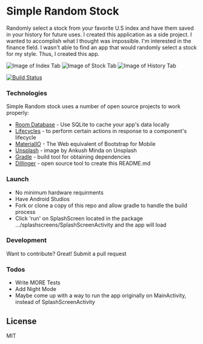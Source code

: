 # Simple Random Stock

Randomly select a stock from your favorite U.S index and have them saved in your history for future uses. 
I created this application as a side project. I wanted to accomplish what I thought was impossible. I'm interested in the finance field. I wasn't able to find an app that would randomly select a stock for my style. Thus, I created this app.

![Image of Index Tab](/readmeimages/indexTab)
![Image of Stock Tab](/readmeimages/stockTab)
![Image of History Tab](/readmeimages/historyTab)

[![Build Status](https://travis-ci.org/joemccann/dillinger.svg?branch=master)](https://travis-ci.org/joemccann/dillinger)

### Technologies

Simple Random stock uses a number of open source projects to work properly:

  - [Room Database] - Use SQLite to cache your app's data locally
  - [Lifecycles] - to perform certain actions in response to a component's lifecycle
  - [MaterialIO] - The Web equivalent of Bootstrap for Mobile
  - [Unsplash] - image by Ankush Minda on Unsplash 
  - [Gradle] - build tool for obtaining dependencies
  - [Dillinger] - open source tool to create this README.md

### Launch

- No minimum hardware requirments
- Have Android Studios
- Fork or clone a copy of this repo and allow gradle to handle the build process
- Click 'run' on SplashScreen located in the package .../splashscreens/SplashScreenActivity and the app will load

### Development

Want to contribute? Great! Submit a pull request

### Todos

 - Write MORE Tests
 - Add Night Mode
 - Maybe come up with a way to run the app originally on MainActivity, instead of SplashScreenActivity

License
----

MIT

[//]: # (These are reference links used in the body of this note and get stripped out when the markdown processor does its job. There is no need to format nicely because it shouldn't be seen. Thanks SO - http://stackoverflow.com/questions/4823468/store-comments-in-markdown-syntax)

   [Unsplash]: <https://unsplash.com/photos/VcD5OD2jDGA>
   [Dillinger]: <https://dillinger.io/>
   [Gradle]: <https://gradle.org/install/>
   [MaterialIO]: <https://material.io/>
   [Lifecycles]: <https://developer.android.com/topic/libraries/architecture/lifecycle#:~:text=If%20a%20library%20provides%20classes%20that%20need%20to,on%20the%20client%20side.%20Implementing%20a%20custom%20LifecycleOwner>
   [Room Database]: <https://developer.android.com/topic/libraries/architecture/room#:~:text=Room%20Persistence%20Library%20Part%20of%20Android%20Jetpack.%20The,data%20on%20a%20device%20that%27s%20running%20your%20app.>

